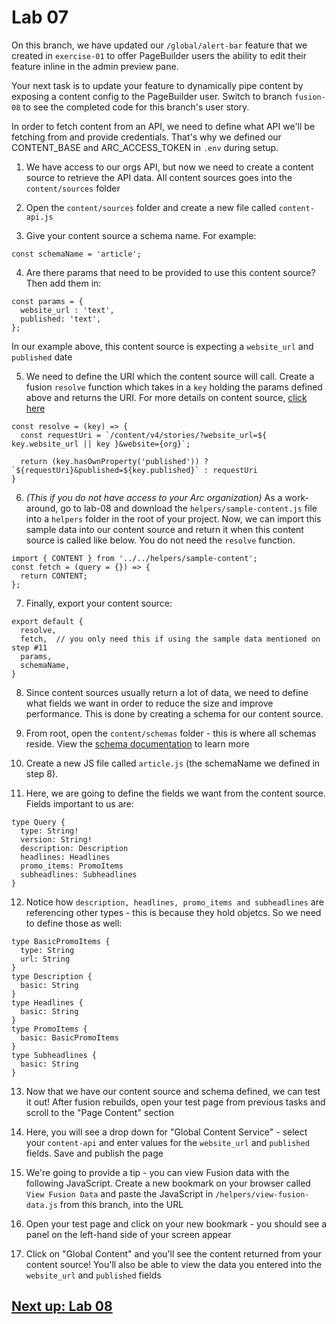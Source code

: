 # Lab 07

On this branch, we have updated our `/global/alert-bar` feature that we created in `exercise-01` to offer PageBuilder users the ability to edit their feature inline in the admin preview pane.

Your next task is to update your feature to dynamically pipe content by exposing a content config to the PageBuilder user. Switch to branch `fusion-08` to see the completed code for this branch's user story.

In order to fetch content from an API, we need to define what API we'll be fetching from and provide credentials. That's why we defined our CONTENT_BASE and ARC_ACCESS_TOKEN in `.env` during setup. 

1. We have access to our orgs API, but now we need to create a content source to retrieve the API data. All content sources goes into the `content/sources` folder

2. Open the `content/sources` folder and create a new file called `content-api.js`

3. Give your content source a schema name. For example:
```
const schemaName = 'article';
```

4. Are there params that need to be provided to use this content source? Then add them in:
```
const params = {
  website_url : 'text',
  published: 'text',
};
```
In our example above, this content source is expecting a `website_url` and `published` date

5. We need to define the URI which the content source will call. Create a fusion `resolve` function which takes in a `key` holding the params defined above and returns the URI. For more details on content source, [click here](https://redirector.arcpublishing.com/alc/arc-products/pagebuilder/fusion/documentation/recipes/defining-content-source.md?version=2.6)
```
const resolve = (key) => {
  const requestUri = `/content/v4/stories/?website_url=${ key.website_url || key }&website={org}`;

  return (key.hasOwnProperty('published')) ? `${requestUri}&published=${key.published}` : requestUri
}
```

6. *(This if you do not have access to your Arc organization)* As a work-around, go to lab-08 and download the `helpers/sample-content.js` file into a `helpers` folder in the root of your project. Now, we can import this sample data into our content source and return it when this content source is called like below. You do not need the `resolve` function.

```
import { CONTENT } from '../../helpers/sample-content';
const fetch = (query = {}) => {
  return CONTENT;
};
```

7. Finally, export your content source:
```
export default {
  resolve,
  fetch,  // you only need this if using the sample data mentioned on step #11
  params,
  schemaName,
}
```

8. Since content sources usually return a lot of data, we need to define what fields we want in order to reduce the size and improve performance. This is done by creating a schema for our content source.

9. From root, open the `content/schemas` folder - this is where all schemas reside. View the [schema documentation](https://redirector.arcpublishing.com/alc/arc-products/pagebuilder/fusion/documentation/recipes/using-graphql-schema.md) to learn more

10. Create a new JS file called `article.js` (the schemaName we defined in step 8). 

11. Here, we are going to define the fields we want from the content source. Fields important to us are:
```
type Query {
  type: String!
  version: String!
  description: Description
  headlines: Headlines
  promo_items: PromoItems
  subheadlines: Subheadlines
}
```

12. Notice how `description, headlines, promo_items and subheadlines` are referencing other types - this is because they hold objetcs. So we need to define those as well:
```
type BasicPromoItems {
  type: String
  url: String
}
type Description {
  basic: String
}
type Headlines {
  basic: String
}
type PromoItems {
  basic: BasicPromoItems
}
type Subheadlines {
  basic: String
}
```

13. Now that we have our content source and schema defined, we can test it out! After fusion rebuilds, open your test page from previous tasks and scroll to the "Page Content" section

14. Here, you will see a drop down for "Global Content Service" - select your `content-api` and enter values for the `website_url` and `published` fields. Save and publish the page

15. We're going to provide a tip - you can view Fusion data with the following JavaScript. Create a new bookmark on your browser called `View Fusion Data` and paste the JavaScript in `/helpers/view-fusion-data.js` from this branch, into the URL

16. Open your test page and click on your new bookmark - you should see a panel on the left-hand side of your screen appear

17. Click on "Global Content" and you'll see the content returned from your content source! You'll also be able to view the data you entered into the `website_url` and `published` fields

## [Next up: Lab 08](https://github.com/wapopartners/Fusion-Training-User-Stories/tree/lab-08)
